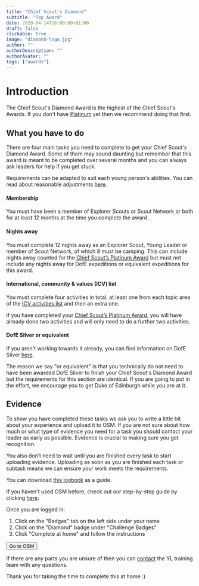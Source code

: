 ```yaml
---
title: "Chief Scout's Diamond"
subtitle: "Top Award"
date: 2020-04-14T16:00:00+01:00
draft: false
clickable: true
image: "diamond-logo.jpg"
author: ""
authorDescription: ""
authorAvatar: ""
tags: ["awards"]
---
```


# Introduction

The Chief Scout's Diamond Award is the highest of the Chief Scout's Awards. If you don't have [Platinum](/chief-scouts-platinum) yet then we recommend doing that first.

## What you have to do

There are four main tasks you need to complete to get your Chief Scout's Diamond Award. Some of them may sound daunting but remember that this award is meant to be completed over several months and you can always ask leaders for help if you get stuck.

Requirements can be adapted to suit each young person's abilities. You can read about reasonable adjustments [here](https://members.scouts.org.uk/supportresources/1301/policy-and-approach).

#### Membership

You must have been a member of Explorer Scouts or Scout Network or both for at least 12 months at the time you complete the award.

#### Nights away

You must complete 12 nights away as an Explorer Scout, Young Leader or member of Scout Network, of which 8 must be camping. This can include nights away counted for the [Chief Scout’s Platinum Award](/chief-scouts-platinum) but must not include any nights away for DofE expeditions or equivalent expeditions for this award.

#### International, community & values (ICV) list

You must complete four activities in total, at least one from each topic area of the <a href="https://www.scouts.org.uk/explorers/chief-scout-s-diamond-award-icv-list" target="_blank">ICV activities list</a> and then an extra one.

If you have completed your [Chief Scout’s Platinum Award](/chief-scouts-platinum), you will have already done two activities and will only need to do a further two activities.

#### DofE Silver or equivalent

If you aren't working towards it already, you can find information on DofE Silver [here](/dofe-silver).

The reason we say "or equivalent" is that you technically do not need to have been awarded DofE Silver to finish your Chief Scout's Diamond Award but the requirements for this section are identical. If you are going to put in the effort, we encourage you to get Duke of Edinburgh while you are at it.

## Evidence

To show you have completed these tasks we ask you to write a little bit about your experience and upload it to OSM. If you are not sure about how much or what type of evidence you need for a task you should contact your leader as early as possible. Evidence is crucial to making sure you get recognition.

You also don’t need to wait until you are finished every task to start uploading evidence. Uploading as soon as you are finished each task or subtask means we can ensure your work meets the requirements.

You can download [this logbook](https://cms.scouts.org.uk/media/12405/cheif-scout-diamond-award-log-book-june-2019.pdf) as a guide.

If you haven't used OSM before, check out our step-by-step guide by clicking [here](/evidence).

Once you are logged in:

1. Click on the "Badges" tab on the left side under your name
2. Click on the "Diamond" badge under "Challenge Badges"
3. Click "Complete at home" and follow the instructions

<a href="https://www.onlinescoutmanager.co.uk/main.php">
 <button type="button" class="go-to-osm">Go to OSM</button>
</a>

If there are any parts you are unsure of then you can [contact](/contact) the YL training team with any questions.

Thank you for taking the time to complete this at home :)
